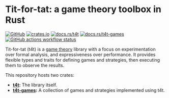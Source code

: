 # Tit-for-tat: a game theory toolbox in Rust

[![GitHub](https://img.shields.io/badge/github-walkie%2Ftit--for--tat-mediumorchid?logo=github)][github-repo]
[![crates.io](https://img.shields.io/crates/v/t4t?label=crates.io)][t4t-crates]
[![docs.rs/t4t](https://img.shields.io/badge/docs.rs-t4t-blue?logo=docs.rs)][t4t-docs]
[![docs.rs/t4t-games](https://img.shields.io/badge/docs.rs-t4t--games-blue?logo=docs.rs)][games-docs]
[![GitHub actions workflow status](https://img.shields.io/github/actions/workflow/status/walkie/tit-for-tat/rust.yml?logo=rust)][github-build]

Tit-for-tat (t4t) is a [game theory][wiki-game-theory] library with a focus on experimentation over
formal analysis, and expressiveness over performance. It provides flexible types and traits for
defining games and strategies, then executing them to observe the results.

This repository hosts two crates:

- **[t4t][t4t-crates]:** The library itself.
- **[t4t-games][games-crates]:** A collection of games and strategies implemented using t4t.


[github-repo]: https://github.com/walkie/tit-for-tat
[github-build]: https://github.com/walkie/tit-for-tat/actions
[t4t-crates]: https://crates.io/crates/t4t
[t4t-docs]: https://docs.rs/t4t
[games-crates]: https://crates.io/crates/t4t-games
[games-docs]: https://docs.rs/t4t-games
[wiki-game-theory]: https://en.wikipedia.org/wiki/Game_theory
